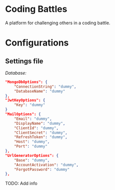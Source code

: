 # Coding Battles
A platform for challenging others in a coding battle.

# Configurations
## Settings file
*Database:*
```json
"MongoDbOptions": {
	"ConnectionString": "dummy",
	"DatabaseName": "dummy"
},
"JwtKeyOptions": {
	"Key": "dummy"
}
"MailOptions": {
	"Email": "dummy",
	"DisplayName": "dummy",
	"ClientId": "dummy",
	"ClientSecret": "dummy",
	"RefreshToken": "dummy",
	"Host": "dummy",
	"Port": "dummy"
},
"UrlGeneratorOptions": {
	"Base": "dummy",
	"AccountActivation": "dummy",
	"ForgotPassword": "dummy"
},
```

TODO: Add info
